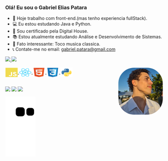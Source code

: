 ### Olá! Eu sou o Gabriel Elias Patara

 - 📓 Hoje trabalho com front-end.(mas tenho experiencia fullStack).
 - 💻 Eu estou estudando Java e Python.
 - 📜 Sou certificado pela Digital House.
 - 📚 Estou atualmente estudando Análise e Desenvolvimento de Sistemas.
 - 🎼 Fato interessante: Toco musica classica.
 - 📞 Contate-me no email: gabriel.patara@gmail.com


<div align="left">
  <a href="https://github.com/gabrihhh">
  <img height="180em" src="https://github-readme-stats.vercel.app/api?username=gabrihhh&show_icons=true&theme=dark&include_all_commits=true&count_private=true"/>
  <img height="180em" src="https://github-readme-stats.vercel.app/api/top-langs/?username=gabrihhh&layout=compact&langs_count=7&theme=dark"/>
</div>
<div style="display: inline_block"><br>
  <img align="center" alt="Rafa-Js" height="30" width="40" src="https://raw.githubusercontent.com/devicons/devicon/master/icons/javascript/javascript-plain.svg">
  <img align="center" alt="Rafa-React" height="30" width="40" src="https://raw.githubusercontent.com/devicons/devicon/master/icons/react/react-original.svg">
  <img align="center" alt="Rafa-HTML" height="30" width="40" src="https://raw.githubusercontent.com/devicons/devicon/master/icons/html5/html5-original.svg">
  <img align="center" alt="Rafa-CSS" height="30" width="40" src="https://raw.githubusercontent.com/devicons/devicon/master/icons/css3/css3-original.svg">
  <img align="center" alt="Rafa-Python" height="30" width="40" src="https://raw.githubusercontent.com/devicons/devicon/master/icons/python/python-original.svg">
  <img align="right" alt="Patara-pic" height="150" style="border-radius:50px;" src="https://github.com/gabrihhh/myPortfolio/blob/main/img/perfil.jpeg">
</div>
  
  ##
 
<div> 
  <a href="https://www.instagram.com/gabrihhh/" target="_blank"><img src="https://img.shields.io/badge/-Instagram-%23E4405F?style=for-the-badge&logo=instagram&logoColor=white" target="_blank"></a>
  <a href = "mailto:gabriel.patara@gmail.com"><img src="https://img.shields.io/badge/-Gmail-%23333?style=for-the-badge&logo=gmail&logoColor=white" target="_blank"></a>
  <a href="https://www.linkedin.com/in/gabrieleliaspatara/" target="_blank"><img src="https://img.shields.io/badge/-LinkedIn-%230077B5?style=for-the-badge&logo=linkedin&logoColor=white" target="_blank"></a> 
 
  ![Snake animation](https://github.com/gabrihhh/gabrihhh/blob/output/github-contribution-grid-snake.svg)
 
</div>
